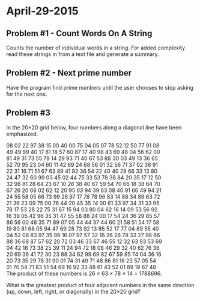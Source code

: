 <h1>April-29-2015</h1>

<h2>Problem #1 - Count Words On A String</h2>
<p>Counts the number of individual words in a string. For added complexity read these strings in from a text file and generate a summary.</p>

<h2>Problem #2 - Next prime number</h2>
<p>Have the program find prime numbers until the user chooses to stop asking for the next one. </p>

<h2>Problem #3</h2>
<p>In the 20×20 grid below, four numbers along a diagonal line have been emphasized.<br>

08 02 22 97 38 15 00 40 00 75 04 05 07 78 52 12 50 77 91 08<br>
49 49 99 40 17 81 18 57 60 87 17 40 98 43 69 48 04 56 62 00<br>
81 49 31 73 55 79 14 29 93 71 40 67 53 88 30 03 49 13 36 65<br>
52 70 95 23 04 60 11 42 69 24 68 56 01 32 56 71 37 02 36 91<br>
22 31 16 71 51 67 63 89 41 92 36 54 22 40 40 28 66 33 13 80<br>
24 47 32 60 99 03 45 02 44 75 33 53 78 36 84 20 35 17 12 50<br>
32 98 81 28 64 23 67 10 <em>26</em> 38 40 67 59 54 70 66 18 38 64 70<br>
67 26 20 68 02 62 12 20 95 <em>63</em> 94 39 63 08 40 91 66 49 94 21<br>
24 55 58 05 66 73 99 26 97 17 <em>78</em> 78 96 83 14 88 34 89 63 72<br>
21 36 23 09 75 00 76 44 20 45 35 <em>14</em> 00 61 33 97 34 31 33 95<br>
78 17 53 28 22 75 31 67 15 94 03 80 04 62 16 14 09 53 56 92<br>
16 39 05 42 96 35 31 47 55 58 88 24 00 17 54 24 36 29 85 57<br>
86 56 00 48 35 71 89 07 05 44 44 37 44 60 21 58 51 54 17 58<br>
19 80 81 68 05 94 47 69 28 73 92 13 86 52 17 77 04 89 55 40<br>
04 52 08 83 97 35 99 16 07 97 57 32 16 26 26 79 33 27 98 66<br>
88 36 68 87 57 62 20 72 03 46 33 67 46 55 12 32 63 93 53 69<br>
04 42 16 73 38 25 39 11 24 94 72 18 08 46 29 32 40 62 76 36<br>
20 69 36 41 72 30 23 88 34 62 99 69 82 67 59 85 74 04 36 16<br>
20 73 35 29 78 31 90 01 74 31 49 71 48 86 81 16 23 57 05 54<br>
01 70 54 71 83 51 54 69 16 92 33 48 61 43 52 01 89 19 67 48<br>
The product of these numbers is 26 × 63 × 78 × 14 = 1788696.<br>

<p>What is the greatest product of four adjacent numbers in the same direction (up, down, left, right, or diagonally) in the 20×20 grid?</p>


